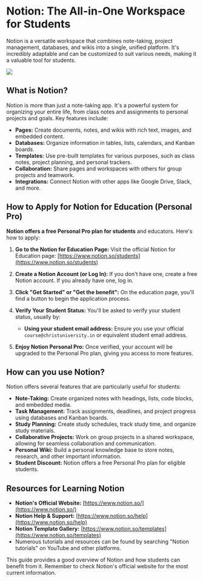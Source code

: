 # Notion: The All-in-One Workspace for Students

Notion is a versatile workspace that combines note-taking, project management, databases, and wikis into a single, unified platform. It's incredibly adaptable and can be customized to suit various needs, making it a valuable tool for students.

![](https://ph-files.imgix.net/3be61787-5ba0-40e9-a0c2-b6dfa10abdea.png?auto=compress&codec=mozjpeg&cs=strip&auto=format&fit=max&frame=1)

## What is Notion?

Notion is more than just a note-taking app. It's a powerful system for organizing your entire life, from class notes and assignments to personal projects and goals. Key features include:

*   **Pages:** Create documents, notes, and wikis with rich text, images, and embedded content.
*   **Databases:** Organize information in tables, lists, calendars, and Kanban boards.
*   **Templates:** Use pre-built templates for various purposes, such as class notes, project planning, and personal trackers.
*   **Collaboration:** Share pages and workspaces with others for group projects and teamwork.
*   **Integrations:** Connect Notion with other apps like Google Drive, Slack, and more.


## How to Apply for Notion for Education (Personal Pro)

**Notion offers a free Personal Pro plan for students** and educators. Here's how to apply:

1.  **Go to the Notion for Education Page:** Visit the official Notion for Education page: [https://www.notion.so/students](https://www.notion.so/students)

2.  **Create a Notion Account (or Log In):** If you don't have one, create a free Notion account. If you already have one, log in.
3.  **Click "Get Started" or "Get the benefit":** On the education page, you'll find a button to begin the application process.
4.  **Verify Your Student Status:** You'll be asked to verify your student status, usually by:
    *   **Using your student email address:** Ensure you use your official `course@christuniversity.in` or equivalent student email address.
5.  **Enjoy Notion Personal Pro:** Once verified, your account will be upgraded to the Personal Pro plan, giving you access to more features.

## How can you use Notion?

Notion offers several features that are particularly useful for students:

*   **Note-Taking:** Create organized notes with headings, lists, code blocks, and embedded media.
*   **Task Management:** Track assignments, deadlines, and project progress using databases and Kanban boards.
*   **Study Planning:** Create study schedules, track study time, and organize study materials.
*   **Collaborative Projects:** Work on group projects in a shared workspace, allowing for seamless collaboration and communication.
*   **Personal Wiki:** Build a personal knowledge base to store notes, research, and other important information.
*   **Student Discount:** Notion offers a free Personal Pro plan for eligible students.

## Resources for Learning Notion

*   **Notion's Official Website:** [https://www.notion.so/](https://www.notion.so/)
*   **Notion Help & Support:** [https://www.notion.so/help](https://www.notion.so/help)
*   **Notion Template Gallery:** [https://www.notion.so/templates](https://www.notion.so/templates)
*   Numerous tutorials and resources can be found by searching "Notion tutorials" on YouTube and other platforms.

This guide provides a good overview of Notion and how students can benefit from it. Remember to check Notion's official website for the most current information.